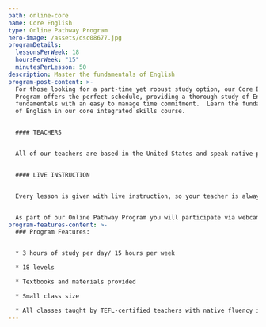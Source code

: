 ```yaml
---
path: online-core
name: Core English
type: Online Pathway Program
hero-image: /assets/dsc08677.jpg
programDetails:
  lessonsPerWeek: 18
  hoursPerWeek: "15"
  minutesPerLesson: 50
description: Master the fundamentals of English
program-post-content: >-
  For those looking for a part-time yet robust study option, our Core English
  Program offers the perfect schedule, providing a thorough study of English
  fundamentals with an easy to manage time commitment.  Learn the fundamentals
  of English in our core integrated skills course.


  #### TEACHERS


  All of our teachers are based in the United States and speak native-proficient level English. Every teacher has a TEFL Certificate or Master's Degree and extensive instructional experience.


  #### LIVE INSTRUCTION


  Every lesson is given with live instruction, so your teacher is always there to provide feedback and correction. You'll meet and practice with students from around the world as you improve your English skills together!


  As part of our Online Pathway Program you will participate via webcam with a live in-person class.
program-features-content: >-
  ### Program Features:


  * 3 hours of study per day/ 15 hours per week

  * 18 levels

  * Textbooks and materials provided

  * Small class size

  * All classes taught by TEFL-certified teachers with native fluency in American English
---
```

